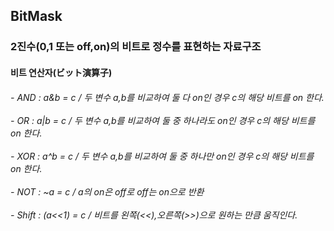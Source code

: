 <h2> BitMask </h2>
<h3> 2진수(0,1 또는 off,on)의 비트로 정수를 표현하는 자료구조</h3>
<h4> 비트 연산자(ビット演算子)  
</h4> 
<h6> - AND : a&b = c / 두 변수 a,b를 비교하여 둘 다 on인 경우 c의 해당 비트를 on 한다.
<br><br> - OR : a|b = c / 두 변수 a,b를 비교하여 둘 중 하나라도 on인 경우 c의 해당 비트를 on 한다.
<br><br> - XOR : a^b = c / 두 변수 a,b를 비교하여 둘 중 하나만 on인 경우 c의 해당 비트를 on 한다.
<br><br> - NOT : ~a = c / a의 on은 off로 off는 on으로 반환
<br><br> - Shift : (a<<1) = c / 비트를 왼쪽(<<),오른쪽(>>)으로 원하는 만큼 움직인다.
</h6> 
